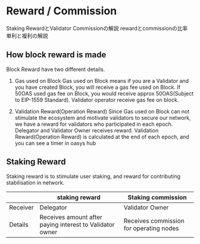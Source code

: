 # Reward / Commission

Staking RewardとValidator Commissionの解説
rewardとcommissionの比率
単利と複利の解説


## How block reward is made
Block Reward have two different details.

1. Gas used on Block
Gas used on Block means if you are a Validator and you have created Block, you will receive a gas fee used on Block. If 50OAS used gas fee on Block, you would receive approx 50OAS(Subject to EIP-1559 Standard). Validator operator receive gas fee on block.

2. Validation Reward(Operation Reward)
Since Gas used on Block can not stimulate the ecosystem and motivate validators to secure our network, we have a reward for validators who participated in each epoch. Delegator and Validator Owner receives reward. Validation Reward(Operation Reward) is calculated at the end of each epoch, and you can see a timer in oasys hub

## Staking Reward

Staking reward is to stimulate user staking, and reward for contributing stabilisation in network.

||staking reward| Staking commission|
|-----------|-----------|-----------|
|Receiver| Delegator | Validator Owner|
|Details| Receives amount after paying interest to Validator owner | Receives commission for operating nodes |